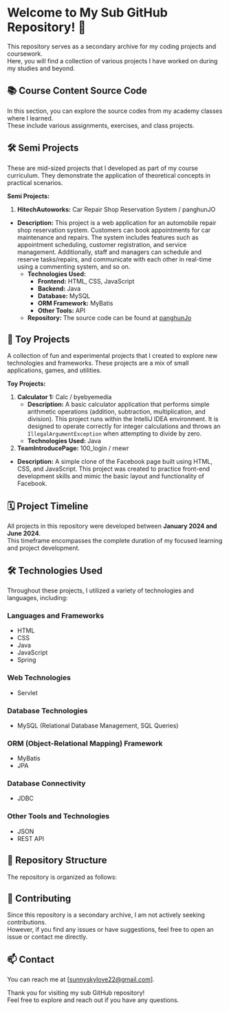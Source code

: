 # Welcome to My Sub GitHub Repository! 👋

This repository serves as a secondary archive for my coding projects and coursework. <br>
Here, you will find a collection of various projects I have worked on during my studies and beyond.

## 📚 Course Content Source Code
In this section, you can explore the source codes from my academy classes  where I learned. <br>
These include various assignments, exercises, and class projects.

## 🛠️ Semi Projects
These are mid-sized projects that I developed as part of my course curriculum. They demonstrate the application of theoretical concepts in practical scenarios.

**Semi Projects:**
1. **HitechAutoworks:** Car Repair Shop Reservation System / panghunJO
  - **Description:** This project is a web application for an automobile repair shop reservation system.
 Customers can book appointments for car maintenance and repairs. The system includes features such as appointment scheduling, customer registration, and service management. Additionally, staff and managers can schedule and reserve tasks/repairs, and communicate with each other in real-time using a commenting system, and so on.
    - **Technologies Used:** 
        - **Frontend:** HTML, CSS, JavaScript
        - **Backend:** Java
        - **Database:** MySQL
        - **ORM Framework:** MyBatis
        - **Other Tools:** API
    - **Repository:** The source code can be found at [panghunJo](https://github.com/panghunJo)

## 🌟 Toy Projects
A collection of fun and experimental projects that I created to explore new technologies and frameworks. 
These projects are a mix of small applications, games, and utilities.

**Toy Projects:**
1. **Calculator 1:** Calc / byebyemedia
    - **Description:** A basic calculator application that performs simple arithmetic operations (addition, subtraction, multiplication, and division). This project runs within the IntelliJ IDEA environment. It is designed to operate correctly for integer calculations and throws an `IllegalArgumentException` when attempting to divide by zero.
    - **Technologies Used:** Java
2. **TeamIntroducePage:** 100_login / rnewr
 - **Description:** A simple clone of the Facebook page built using HTML, CSS, and JavaScript. This project was created to practice front-end development skills and mimic the basic layout and functionality of Facebook.

## 🗓️ Project Timeline
All projects in this repository were developed between **January 2024 and June 2024**. <br>
This timeframe encompasses the complete duration of my focused learning and project development.

## 🛠️ Technologies Used
Throughout these projects, I utilized a variety of technologies and languages, including:
### Languages and Frameworks
- HTML
- CSS
- Java
- JavaScript
- Spring

### Web Technologies
- Servlet

### Database Technologies
- MySQL (Relational Database Management, SQL Queries)

### ORM (Object-Relational Mapping) Framework
- MyBatis
- JPA

### Database Connectivity
- JDBC

### Other Tools and Technologies
- JSON
- REST API

## 📂 Repository Structure
The repository is organized as follows:

## 🤝 Contributing
Since this repository is a secondary archive, I am not actively seeking contributions. <br>
However, if you find any issues or have suggestions, feel free to open an issue or contact me directly.

## 📫 Contact
You can reach me at [sunnyskylove22@gmail.com].

Thank you for visiting my sub GitHub repository! <br>
Feel free to explore and reach out if you have any questions.

